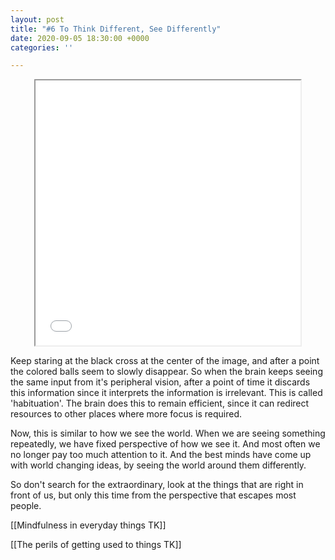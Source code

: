 ```yaml
---
layout: post
title: "#6 To Think Different, See Differently"
date: 2020-09-05 18:30:00 +0000
categories: ''

---
```

<center><iframe src="[https://upload.wikimedia.org/wikipedia/commons/6/6e/Lilac-Chaser.gif](https://upload.wikimedia.org/wikipedia/commons/6/6e/Lilac-Chaser.gif "https://upload.wikimedia.org/wikipedia/commons/6/6e/Lilac-Chaser.gif")" height=424 width=424 ></iframe></center>

Keep staring at the black cross at the center of the image, and after a point the colored balls seem to slowly disappear. So when the brain keeps seeing the same input from it's peripheral vision, after a point of time it discards this information since it interprets the information is irrelevant. This is called 'habituation'. The brain does this to remain efficient, since it can redirect resources to other places where more focus is required. 

Now, this is similar to how we see the world. When we are seeing something repeatedly, we have fixed perspective of how we see it. And most often we no longer pay too much attention to it. And the best minds have come up with world changing ideas, by seeing the world around them differently.

So don't search for the extraordinary, look at the things that are right in front of us, but only this time from the perspective that escapes most people.

\[\[Mindfulness in everyday things TK\]\]

\[\[The perils of getting used to things TK\]\]